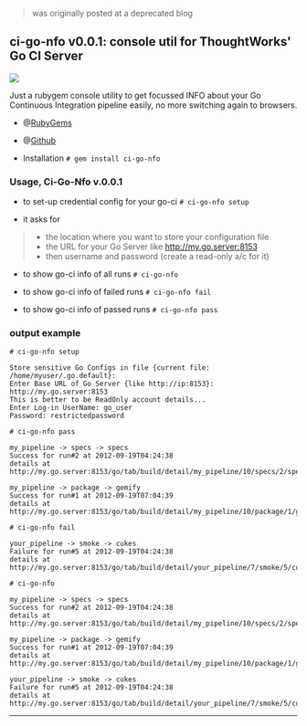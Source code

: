 > was originally posted at a deprecated blog

## ci-go-nfo v0.0.1: console util for ThoughtWorks' Go CI Server

<a href="http://abhishekkr.github.com/ci-go-nfo" target="_blank">
  <img border="0" src="http://4.bp.blogspot.com/-XBit_cihSts/UFoCEAy97FI/AAAAAAAAB0U/es4_QYDyS04/s1600/cigonfo.jpg" />
</a>

Just a rubygem console utility to get focussed INFO about your Go Continuous Integration pipeline easily, no more switching again to browsers.

* @[RubyGems](https://rubygems.org/gems/ci-go-nfo)

* @[Github](https://github.com/abhishekkr/ci-go-nfo)

* Installation `# gem install ci-go-nfo`

### Usage, Ci-Go-Nfo v.0.0.1

* to set-up credential config for your go-ci `# ci-go-nfo setup`

* it asks for
> * the location where you want to store your configuration file
> * the URL for your Go Server like http://my.go.server:8153
> * then username and password (create a read-only a/c for it)

* to show go-ci info of all runs `# ci-go-nfo`

* to show go-ci info of failed runs `# ci-go-nfo fail`

* to show go-ci info of passed runs `# ci-go-nfo pass`

### output example

```
# ci-go-nfo setup

Store sensitive Go Configs in file {current file: /home/myuser/.go.default}:
Enter Base URL of Go Server {like http://ip:8153}: http://my.go.server:8153
This is better to be ReadOnly account details...
Enter Log-in UserName: go_user
Password: restrictedpassword
```

```
# ci-go-nfo pass

my_pipeline -> specs -> specs
Success for run#2 at 2012-09-19T04:24:38
details at http://my.go.server:8153/go/tab/build/detail/my_pipeline/10/specs/2/specs

my_pipeline -> package -> gemify
Success for run#1 at 2012-09-19T07:04:39
details at http://my.go.server:8153/go/tab/build/detail/my_pipeline/10/package/1/gemify
```

```
# ci-go-nfo fail

your_pipeline -> smoke -> cukes
Failure for run#5 at 2012-09-19T04:24:38
details at http://my.go.server:8153/go/tab/build/detail/your_pipeline/7/smoke/5/cukes
```

```
# ci-go-nfo

my_pipeline -> specs -> specs
Success for run#2 at 2012-09-19T04:24:38
details at http://my.go.server:8153/go/tab/build/detail/my_pipeline/10/specs/2/specs

my_pipeline -> package -> gemify
Success for run#1 at 2012-09-19T07:04:39
details at http://my.go.server:8153/go/tab/build/detail/my_pipeline/10/package/1/gemify

your_pipeline -> smoke -> cukes
Failure for run#5 at 2012-09-19T04:24:38
details at http://my.go.server:8153/go/tab/build/detail/your_pipeline/7/smoke/5/cukes
```

---
